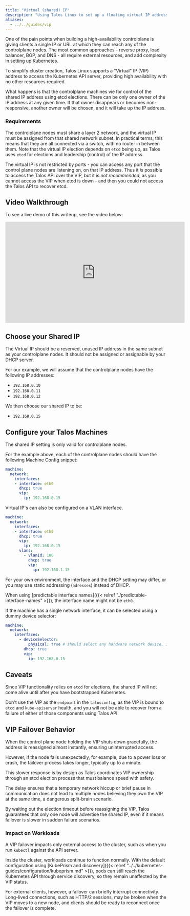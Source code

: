 ```yaml
---
title: "Virtual (shared) IP"
description: "Using Talos Linux to set up a floating virtual IP address for cluster access."
aliases:
  - ../../guides/vip
---
```


One of the pain points when building a high-availability controlplane
is giving clients a single IP or URL at which they can reach any of the controlplane nodes.
The most common approaches - reverse proxy, load
balancer, BGP, and DNS - all require external resources, and add complexity in setting up Kubernetes.

To simplify cluster creation, Talos Linux supports a "Virtual" IP (VIP) address to access the Kubernetes API server, providing high availability with no other resources required.

What happens is that the controlplane machines vie for control of the shared IP address using etcd elections.
There can be only one owner of the IP address at any given time.
If that owner disappears or becomes non-responsive, another owner will be chosen,
and it will take up the IP address.

### Requirements

The controlplane nodes must share a layer 2 network, and the virtual IP must be assigned from that shared network subnet.
In practical terms, this means that they are all connected via a switch, with no router in between them.
Note that the virtual IP election depends on `etcd` being up, as Talos uses `etcd` for elections and leadership (control) of the IP address.

The virtual IP is not restricted by ports - you can access any port that the control plane nodes are listening on, on that IP address.
Thus it *is* possible to access the Talos API over the VIP, but it is *not recommended*, as you cannot access the VIP when etcd is down - and then you could not access the Talos API to recover etcd.

## Video Walkthrough

To see a live demo of this writeup, see the video below:

<iframe width="560" height="315" src="https://www.youtube.com/embed/BfMGInHtFBc" frameborder="0" allow="accelerometer; autoplay; clipboard-write; encrypted-media; gyroscope; picture-in-picture" allowfullscreen></iframe>

## Choose your Shared IP

The Virtual IP should be a reserved, unused IP address in the same subnet as
your controlplane nodes.
It should not be assigned or assignable by your DHCP server.

For our example, we will assume that the controlplane nodes have the following
IP addresses:

- `192.168.0.10`
- `192.168.0.11`
- `192.168.0.12`

We then choose our shared IP to be:

- `192.168.0.15`

## Configure your Talos Machines

The shared IP setting is only valid for controlplane nodes.

For the example above, each of the controlplane nodes should have the following
Machine Config snippet:

```yaml
machine:
  network:
    interfaces:
    - interface: eth0
      dhcp: true
      vip:
        ip: 192.168.0.15
```

Virtual IP's can also be configured on a VLAN interface.

```yaml
machine:
  network:
    interfaces:
    - interface: eth0
      dhcp: true
      vip:
        ip: 192.168.0.15
      vlans:
        - vlanId: 100
          dhcp: true
          vip:
            ip: 192.168.1.15
```

For your own environment, the interface and the DHCP setting may differ, or you may
use static addressing (`adresses`) instead of DHCP.

When using [predictable interface names]({{< relref "./predictable-interface-names" >}}), the interface name might not be `eth0`.

If the machine has a single network interface, it can be selected using a dummy device selector:

```yaml
machine:
  network:
    interfaces:
      - deviceSelector:
          physical: true # should select any hardware network device, if you have just one, it will be selected
        dhcp: true
        vip:
          ip: 192.168.0.15
```

## Caveats

Since VIP functionality relies on `etcd` for elections, the shared IP will not come
alive until after you have bootstrapped Kubernetes.

Don't use the VIP as the `endpoint` in the `talosconfig`, as the VIP is bound to `etcd` and `kube-apiserver` health, and you will not be able to recover from a failure of either of those components using Talos API.

## VIP Failover Behavior

When the control plane node holding the VIP shuts down gracefully, the address is reassigned almost instantly, ensuring uninterrupted access.

However, if the node fails unexpectedly, for example, due to a power loss or crash, the failover process takes longer, typically up to a minute.

This slower response is by design as Talos coordinates VIP ownership through an etcd election process that must balance speed with safety.

The delay ensures that a temporary network hiccup or brief pause in communication does not lead to multiple nodes believing they own the VIP at the same time, a dangerous split-brain scenario.

By waiting out the election timeout before reassigning the VIP, Talos guarantees that only one node will advertise the shared IP, even if it means failover is slower in sudden failure scenarios.

### Impact on Workloads

A VIP failover impacts only external access to the cluster, such as when you run `kubectl` against the API server.

Inside the cluster, workloads continue to function normally.
With the default configuration using [KubePrism and discovery]({{< relref "../../kubernetes-guides/configuration/kubeprism.md" >}}), pods can still reach the Kubernetes API through service discovery, so they remain unaffected by the VIP status.

For external clients, however, a failover can briefly interrupt connectivity.
Long-lived connections, such as HTTP/2 sessions, may be broken when the VIP moves to a new node, and clients should be ready to reconnect once the failover is complete.
